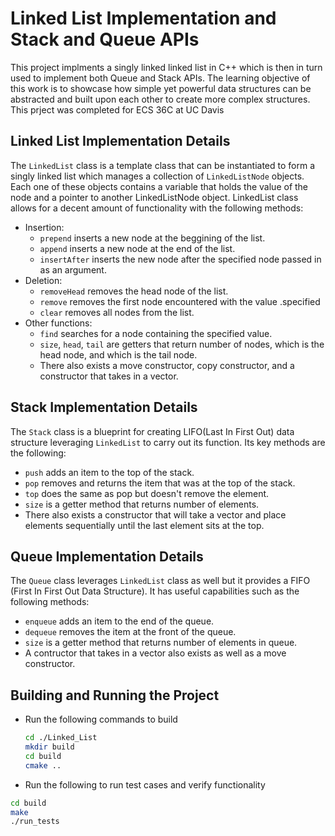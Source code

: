 # Linked List Implementation and Stack and Queue APIs

This project implments a singly linked linked list in C++ which is then in turn used to implement both Queue and Stack APIs. The learning objective of this work is to showcase how simple yet powerful data structures can be abstracted and built upon each other to create more complex structures. This prject was completed for ECS 36C at UC Davis

## Linked List Implementation Details

The `LinkedList` class is a template class that can be instantiated to form a singly linked list which manages a collection of `LinkedListNode` objects. Each one of these objects contains a variable that holds the value of the node and a pointer to another LinkedListNode object. LinkedList class allows for a decent amount of functionality with the following methods:

- Insertion:
  - `prepend` inserts a new node at the beggining of the list.
  - `append` inserts a new node at the end of the list.
  - `insertAfter` inserts the new node after the specified node passed in as an argument.
- Deletion:
  - `removeHead` removes the head node of the list.
  - `remove` removes the first node encountered with the value .specified
  - `clear` removes all nodes from the list.
- Other functions:
  - `find` searches for a node containing the specified value.
  - `size`, `head`, `tail` are getters that return number of nodes, which is the head node, and which is the tail node.
  - There also exists a move constructor, copy constructor, and a     constructor that takes in a vector.

## Stack Implementation Details
The `Stack` class is a blueprint for creating LIFO(Last In First Out) data structure leveraging `LinkedList` to carry out its function. Its key methods are the following:
- `push` adds an item to the top of the stack.
- `pop` removes and returns the item that was at the top of the stack.
- `top` does the same as pop but doesn't remove the element.
- `size` is a getter method that returns number of elements.
- There also exists a constructor that will take a vector and place elements sequentially until the last element sits at the top.

## Queue Implementation Details
The `Queue` class leverages `LinkedList` class as well but it provides a FIFO (First In First Out Data Structure). It has useful capabilities such as the following methods:
- `enqueue` adds an item to the end of the queue.
- `dequeue` removes the item at the front of the queue.
- `size` is a getter method that returns number of elements in queue.
- A contructor that takes in a vector also exists as well as a move constructor.

## Building and Running the Project

- Run the following commands to build

  ```bash
  cd ./Linked_List
  mkdir build
  cd build
  cmake ..
  ```

- Run the following to run test cases and verify functionality

```bash
cd build
make
./run_tests
```
